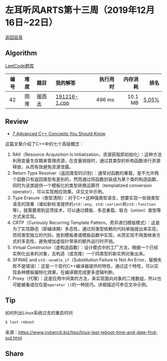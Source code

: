 # 左耳听风ARTS第十三周（2019年12月16日~22日）

[返回目录](README.md#打卡记录)

## Algorithm

[LeetCode题库](https://leetcode-cn.com/problemset/all/)

| 编号 | 难度 | 题目 | 我的解答 | 执行用时 | 内存消耗 | 排名 |
|:----:|:----:|:-----|:-----|---------:|---------:|-----:|
| 42 | 困难 | [接雨水](https://leetcode-cn.com/problems/trapping-rain-water/) | [191216-1.cpp](https://github.com/yanlinlin82/leetcode/blob/master/00042_trapping-rain-water/191216-1.cpp) | 496 ms | 10.1 MB | [5.05%](https://leetcode-cn.com/submissions/detail/40112534/) |

## Review

* [7 Advanced C++ Concepts You Should Know](https://dev.to/visheshpatel/7-advanced-c-concepts-you-should-know-4gog)

这篇文章介绍了C++中的七个高级概念：

1. RAII（Resource Acquisition Is Initialization，资源获取即初始化）：这种方法利用变量生存期来管理资源，在变量销毁时，通过其类型的析构函数进行资源释放，从而有效避免资源泄露。
2. Return Type Resolver（返回类型的识别）：通常对函数的重载，是不允许两个函数只有返回类型有差别的，然而通过将函数封装成为某个类的构造函数，同时为该类提供一个模板化的类型转换运算符（templatized conversion operator），可以实现相应效果。详见文中示例。
3. Type Erasure（类型清除）：对于C++这种强类型语言，想要实现一些弱类型语言的效果（诸如新标准提供的`std::any`、`std::variant`和`std::function`等），就需要用到这项技术，可以通过模板、多态重载、联合（union）类型等方式来实现。
4. CRTP（Curiously Recurring Template Pattern，奇异递归模板模式）：这是为了实现静态（即编译期）多态性，通过将类型依赖的代码单独提出来实现，而将类型独立的代码，放到模板类或模板函数中实现，从而实现不用类继承方式的多态性，避免增加虚指针带来的额外运行时开销。
5. Virtual Constructor（虚构造函数）：设计模式中的工厂方法，根据一个已经实例化出来的对象，去构造（或克隆）一个同类型的新实例对象出来。
6. SFINAE and `std::enable_if`（Substitution Failure Is Not An Error，替换失败不是错误）：这是一个现代C++编译器提供的特性，通过这个特性，可以实现各种模板偏特化效果，在编译期完成更多逻辑判断。
7. Proxy（代理）：这是应用中间类的方法，来实现面向对象的二维数组，所以也可能被看成仅仅是`operator []`的一种技巧。详细描述可参见文中示例。

## Tip

如何列出Linux系统过去的重启时间

```sh
$ last reboot
```

来源：<https://www.cyberciti.biz/tips/linux-last-reboot-time-and-date-find-out.html>

## Share
